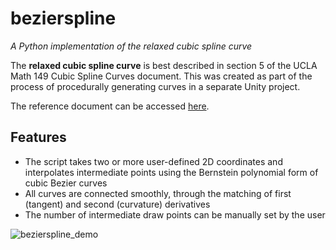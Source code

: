 # bezierspline
*A Python implementation of the relaxed cubic spline curve*

The **relaxed cubic spline curve** is best described in section 5 of the UCLA Math 149 Cubic Spline Curves document. This was created as part of the process of procedurally generating curves in a separate Unity project.

The reference document can be accessed [here](https://www.math.ucla.edu/~baker/149.1.02w/handouts/dd_splines.pdf).

## Features
- The script takes two or more user-defined 2D coordinates and interpolates intermediate points using the Bernstein polynomial form of cubic Bezier curves
- All curves are connected smoothly, through the matching of first (tangent) and second (curvature) derivatives
- The number of intermediate draw points can be manually set by the user

![bezierspline_demo](https://user-images.githubusercontent.com/18087232/193771521-f12f9a47-1bb2-4e25-b1d5-f00ab320a079.png)
